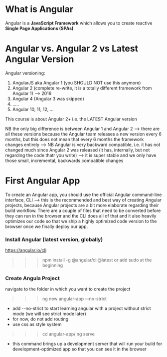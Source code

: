 # What is Angular

Angular is a **JavaScript Framework** which allows you to create reactive **Single Page Applications (SPAs)**

# Angular vs. Angular 2 vs Latest Angular Version
Angular versioning:
1. AngularJS aka Angular 1 (you SHOULD NOT use this anymore)
2. Angular 2 (complete re-write, it is a totally different framework from Angular 1) --> 2016
3. Angular 4 (Angular 3 was skipped)
4. .....
5. Angular 10, 11, 12, ...

This course is about Angular 2+ i.e. the LATEST Angular version

NB the only big difference is between Angular 1 and Angular 2 --> there are all these versions because the Angular team releases a new version every 6 months, but this does not mean that every 6 months the framework changes entirely --> NB Angular is very backward compatible, i.e. it has not changed much since Angular 2 was released (it has, internally, but not regarding the code thatr you write) --> it is super stable and we only have those small, incremental, backwards.compatible changes

# First Angular App
To create an Angular app, you should use the official Angular command-line interface, CLI --> this is the recommended and best way of creating Angular projects, because Angular projects are a bit more elaborate regarding their build workflow. There are a couple of files that need to be converted before they can run in the browser and the CLI does all of that and it also heavily optimizes our code so that we ship a highly optimized code version to the browser once we finally deploy our app.

### Install Angular (latest version, globally)

https://angular.io/cli

>>> npm install -g @angular/cli@latest
or add sudo at the beginning

### Create Angula Project
navigate to the folder in which you want to create the project

>>> ng new angular-app --no-strict
- add --no-strict to start learning angular with a project without strict mode (we will see strict mode later)
- for now, do not add routing
- use css as style system

>>> cd angular-app/
>>> ng serve
- this command brings up a development server that will run your build for development-optimized app so that you can see it in the browser